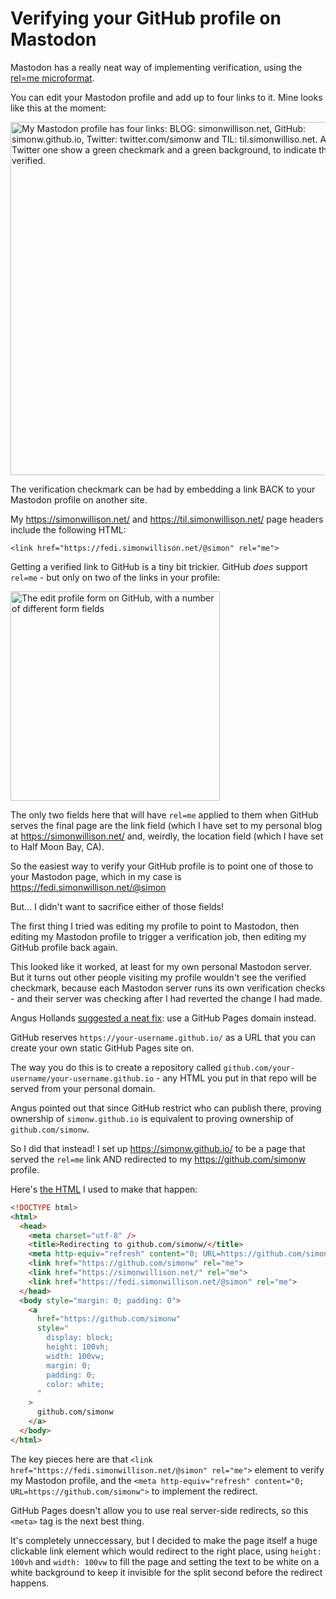 # Verifying your GitHub profile on Mastodon

Mastodon has a really neat way of implementing verification, using the [rel=me microformat](https://microformats.org/wiki/rel-me).

You can edit your Mastodon profile and add up to four links to it. Mine looks like this at the moment:

<img width="565" alt="My Mastodon profile has four links: BLOG: simonwillison.net, GitHub: simonw.github.io, Twitter: twitter.com/simonw and TIL: til.simonwilliso.net. All but the Twitter one show a green checkmark and a green background, to indicate they are verified." src="https://user-images.githubusercontent.com/9599/202297154-a2b00a62-beaa-44a5-9114-5fed2fb9b6fc.png">

The verification checkmark can be had by embedding a link BACK to your Mastodon profile on another site.

My https://simonwillison.net/ and https://til.simonwillison.net/ page headers include the following HTML:

    <link href="https://fedi.simonwillison.net/@simon" rel="me">

Getting a verified link to GitHub is a tiny bit trickier. GitHub _does_ support `rel=me` - but only on two of the links in your profile:

<img width="335" alt="The edit profile form on GitHub, with a number of different form fields" src="https://user-images.githubusercontent.com/9599/202298033-fd78a7c0-1c83-4b37-b708-ef65038c1443.png">

The only two fields here that will have `rel=me` applied to them when GitHub serves the final page are the link field (which I have set to my personal blog at https://simonwillison.net/ and, weirdly, the location field (which I have set to Half Moon Bay, CA).

So the easiest way to verify your GitHub profile is to point one of those to your Mastodon page, which in my case is https://fedi.simonwillison.net/@simon

But... I didn't want to sacrifice either of those fields!

The first thing I tried was editing my profile to point to Mastodon, then editing my Mastodon profile to trigger a verification job, then editing my GitHub profile back again.

This looked like it worked, at least for my own personal Mastodon server. But it turns out other people visiting my profile wouldn't see the verified checkmark, because each Mastodon server runs its own verification checks - and their server was checking after I had reverted the change I had made.

Angus Hollands [suggested a neat fix](https://twitter.com/agoose77/status/1592875047152410624): use a GitHub Pages domain instead.

GitHub reserves `https://your-username.github.io/` as a URL that you can create your own static GitHub Pages site on.

The way you do this is to create a repository called `github.com/your-username/your-username.github.io` - any HTML you put in that repo will be served from your personal domain.

Angus pointed out that since GitHub restrict who can publish there, proving ownership of `simonw.github.io` is equivalent to proving ownership of `github.com/simonw`.

So I did that instead! I set up https://simonw.github.io/ to be a page that served the `rel=me` link AND redirected to my https://github.com/simonw profile.

Here's [the HTML](https://github.com/simonw/simonw.github.com/blob/main/index.html) I used to make that happen:

```html
<!DOCTYPE html>
<html>
  <head>
    <meta charset="utf-8" />
    <title>Redirecting to github.com/simonw/</title>
    <meta http-equiv="refresh" content="0; URL=https://github.com/simonw">
    <link href="https://github.com/simonw" rel="me">
    <link href="https://simonwillison.net/" rel="me">
    <link href="https://fedi.simonwillison.net/@simon" rel="me">
  </head>
  <body style="margin: 0; padding: 0">
    <a
      href="https://github.com/simonw"
      style="
        display: block;
        height: 100vh;
        width: 100vw;
        margin: 0;
        padding: 0;
        color: white;
      "
    >
      github.com/simonw
    </a>
  </body>
</html>
```
The key pieces here are that `<link href="https://fedi.simonwillison.net/@simon" rel="me">` element to verify my Mastodon profile, and the `<meta http-equiv="refresh" content="0; URL=https://github.com/simonw">` to implement the redirect.

GitHub Pages doesn't allow you to use real server-side redirects, so this `<meta>` tag is the next best thing.

It's completely unneccessary, but I decided to make the page itself a huge clickable link element which would redirect to the right place, using `height: 100vh` and `width: 100vw` to fill the page and setting the text to be white on a white background to keep it invisible for the split second before the redirect happens.
